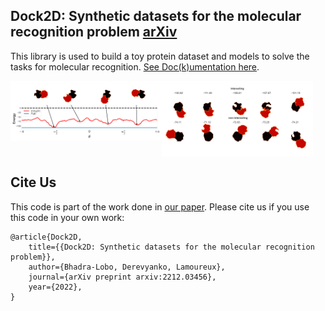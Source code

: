 **Dock2D: Synthetic datasets for the molecular recognition problem [arXiv](https://arxiv.org/abs/2212.03456)**
-------
This library is used to build a toy protein dataset and models
to solve the tasks for molecular recognition. [See Doc(k)umentation here](https://lamoureux-lab.github.io/Dock2D/).

<div style="display: flex;">
    <img src="https://github.com/lamoureux-lab/Dock2D/blob/sid_docking/docs/source/energy_surface_local_min_pose_free_energy.png" 
    alt="Energy Surface" 
    style="width:48%;height:50%;">
    <img src="https://github.com/lamoureux-lab/Dock2D/blob/sid_docking/docs/source/testset_protein_pool50_interactionsVSnon-interactions.png" 
    alt="Interacting vs Non-interaction examples" 
    style="width:48%;height:50%;">
</div>

[comment]: <> (<img src="https://github.com/lamoureux-lab/Dock2D/blob/sid_docking/docs/source/testset400pool_combined_shapes_params.png" )

[comment]: <> (alt="Interacting vs Non-interaction examples" )

[comment]: <> (style="width:50%;height:50%;">)

[comment]: <> ([Examples of interacting vs non-interacting shapes]&#40;docs/source/testset_protein_pool50_interactionsVSnon-interactions.png&#41;)


[comment]: <> (<img alt="docs/source/energy_surface_local_min_pose_free_energy.png" src="docs/source/energy_surface_local_min_pose_free_energy.png"/>)

[comment]: <> (<img src="docs/source/testset_protein_pool50_interactionsVSnon-interactions.png" alt="alt text" width="500" height="400">)

[comment]: <> ([Examples of interacting vs non-interacting shapes]&#40;docs/source/testset_protein_pool50_interactionsVSnon-interactions.png&#41;)


Cite Us
-------

This code is part of the work done in [our paper](https://arxiv.org/abs/2212.03456).
Please cite us if you use this code in your own work:

    @article{Dock2D,
        title={{Dock2D: Synthetic datasets for the molecular recognition problem}},
        author={Bhadra-Lobo, Derevyanko, Lamoureux},
        journal={arXiv preprint arxiv:2212.03456},
        year={2022},
    }
